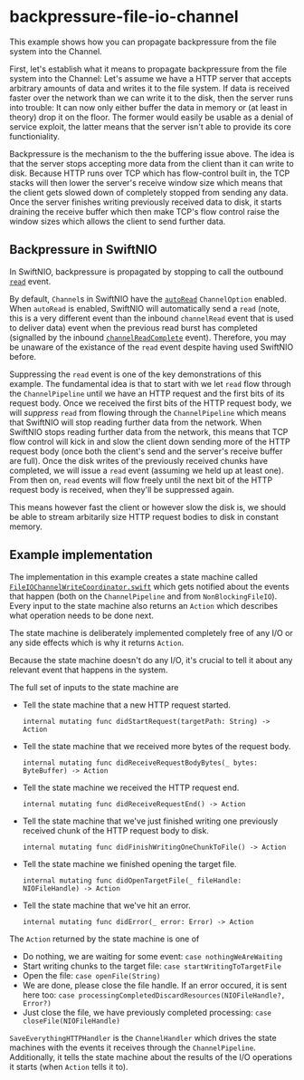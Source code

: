 # backpressure-file-io-channel

This example shows how you can propagate backpressure from the file system into the Channel.

First, let's establish what it means to propagate backpressure from the file system into the Channel: Let's assume we have a HTTP server
that accepts arbitrary amounts of data and writes it to the file system. If data is received faster over the network than we can write it to the
disk, then the server runs into trouble: It can now only either buffer the data in memory or (at least in theory) drop it on the floor. The former
would easily be usable as a denial of service exploit, the latter means that the server isn't able to provide its core functioniality.

Backpressure is the mechanism to the the buffering issue above. The idea is that the server stops accepting more data from the client than
it can write to disk. Because HTTP runs over TCP which has flow-control built in, the TCP stacks will then lower the server's receive window
size which means that the client gets slowed down of completely stopped from sending any data. Once the server finishes writing previously
received data to disk, it starts draining the receive buffer which then make TCP's flow control raise the window sizes which allows the client
to send further data.

## Backpressure in SwiftNIO

In SwiftNIO, backpressure is propagated by stopping to call the outbound [`read`](https://apple.github.io/swift-nio/docs/current/NIO/Protocols/_ChannelOutboundHandler.html#/s:3NIO23_ChannelOutboundHandlerP4read7contextyAA0bD7ContextC_tF) event.

By default, `Channel`s in SwiftNIO have the [`autoRead`](https://apple.github.io/swift-nio/docs/current/NIO/Structs/ChannelOptions.html#/s:3NIO14ChannelOptionsV8autoReadAC5TypesO04AutoE6OptionVvpZ)
`ChannelOption` enabled. When `autoRead` is enabled, SwiftNIO will automatically send a `read` (note, this is a very different event than the
inbound `channelRead` event that is used to deliver data) event when the previous read burst has
completed (signalled by the inbound [`channelReadComplete`](https://apple.github.io/swift-nio/docs/current/NIO/Protocols/_ChannelInboundHandler.html#/s:3NIO22_ChannelInboundHandlerP19channelReadComplete7contextyAA0bD7ContextC_tF)
event). Therefore, you may be unaware of the existance of the `read` event despite having used SwiftNIO before.

Suppressing the `read` event is one of the key demonstrations of this example. The fundamental idea is that to start with we let `read` flow
through the `ChannelPipeline` until we have an HTTP request and the first bits of its request body. Once we received the first bits of the
HTTP request body, we will _suppress_ `read` from flowing through the `ChannelPipeline` which means that SwiftNIO will stop reading
further data from the network.
When SwiftNIO stops reading further data from the network, this means that TCP flow control will kick in and slow the client down sending
more of the HTTP request body (once both the client's send and the server's receive buffer are full).
Once the disk writes of the previously received chunks have completed, we will issue a `read` event (assuming we held up at least one). From
then on, `read` events will flow freely until the next bit of the HTTP request body is received, when they'll be suppressed again.

This means however fast the client or however slow the disk is, we should be able to stream arbitarily size HTTP request bodies to disk in
constant memory.

## Example implementation

The implementation in this example creates a state machine called [`FileIOChannelWriteCoordinator.swift`](Sources/FileIOChannelWriteCoordinator.swift)
which gets notified about the events that happen (both on the `ChannelPipeline` and from `NonBlockingFileIO`). Every input to the state
machine also returns an `Action` which describes what operation needs to be done next.

The state machine is deliberately implemented completely free of any I/O or any side effects which is why it returns `Action`.

Because the state machine doesn't do any I/O, it's crucial to tell it about any relevant event that happens in the system.

The full set of inputs to the state machine are


- Tell the state machine that a new HTTP request started.
    ```
    internal mutating func didStartRequest(targetPath: String) -> Action
    ```

- Tell the state machine that we received more bytes of the request body.
    ```
    internal mutating func didReceiveRequestBodyBytes(_ bytes: ByteBuffer) -> Action
    ```

- Tell the state machine we received the HTTP request end.
    ```
    internal mutating func didReceiveRequestEnd() -> Action
    ```

- Tell the state machine that we've just finished writing one previously received chunk of the HTTP request body to disk.
    ```
    internal mutating func didFinishWritingOneChunkToFile() -> Action
    ```
    
-  Tell the state machine we finished opening the target file.
    ```
    internal mutating func didOpenTargetFile(_ fileHandle: NIOFileHandle) -> Action
    ```
    
- Tell the state machine that we've hit an error.
    ```
    internal mutating func didError(_ error: Error) -> Action
    ```

The `Action` returned by the state machine is one of

- Do nothing, we are waiting for some event: `case nothingWeAreWaiting`
- Start writing chunks to the target file: `case startWritingToTargetFile`
- Open the file: `case openFile(String)`
- We are done, please close the file handle. If an error occured, it is sent here too: `case processingCompletedDiscardResources(NIOFileHandle?, Error?)`
- Just close the file, we have previously completed processing: `case closeFile(NIOFileHandle)`

`SaveEverythingHTTPHandler` is the `ChannelHandler` which drives the state machines with the events it receives through the
`ChannelPipeline`. Additionally, it tells the state machine about the results of the I/O operations it starts (when `Action` tells it to).
